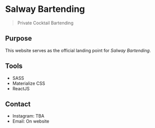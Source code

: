 # Salway Bartending  

> Private Cocktail Bartending  

## Purpose  

This website serves as the official landing point for _Salway Bartending_.  

## Tools  

  - SASS  
  - Materialize CSS  
  - ReactJS  

## Contact  

  - Instagram: TBA
  - Email: On website
